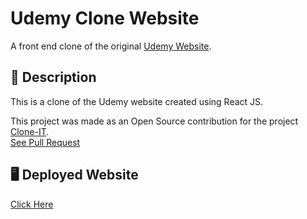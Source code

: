 # Udemy Clone Website

A front end clone of the original [Udemy Website](https://www.udemy.com/).

## 📝 Description

This is a clone of the Udemy website created using React JS.

This project was made as an Open Source contribution for the project [Clone-IT](https://github.com/Rayman-Sodhi/Clone-IT). <br>
[See Pull Request](https://github.com/Rayman-Sodhi/Clone-IT/pull/569)

## 🖥️ Deployed Website

[Click Here](https://udemy-clone-mahiiverse1.netlify.app/)

